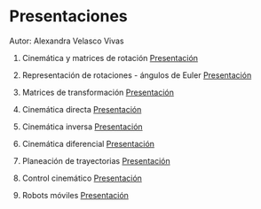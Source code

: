 # Presentaciones

Autor: Alexandra Velasco Vivas

1. Cinemática y matrices de rotación [Presentación](/Presentaciones%20-%20Alexandra%20Velasco/1%20Cinematica_%20matrices%20de%20rotacion.pptx)

2. Representación de rotaciones - ángulos de Euler [Presentación](/Presentaciones%20-%20Alexandra%20Velasco/2%20Representacion%20de%20rotaciones%20-composicio%CC%81n%20y%20angulos%20de%20euler.pptx)

3. Matrices de transformación [Presentación](/Presentaciones%20-%20Alexandra%20Velasco/3%20Cinematica%20matrices%20de%20transformacion.pptx)

4. Cinemática directa [Presentación](/Presentaciones%20-%20Alexandra%20Velasco/4%20Cinematica%20Directa.pptx)

5. Cinemática inversa [Presentación](/Presentaciones%20-%20Alexandra%20Velasco/5%20Cinematica%20Inversa.pptx)

6. Cinemática diferencial [Presentación](/Presentaciones%20-%20Alexandra%20Velasco/6%20Cinematica%20diferencial.pptx)

7. Planeación de trayectorias [Presentación](/Presentaciones%20-%20Alexandra%20Velasco/7%20Planeacio%CC%81n%20de%20trayectorias.pptx)

8. Control cinemático [Presentación](/Presentaciones%20-%20Alexandra%20Velasco/Control%20cinema%CC%81tico.pptx)

9. Robots móviles [Presentación](/Presentaciones%20-%20Alexandra%20Velasco/Robots%20moviles%20modelo%20cinema%CC%81tico_.pptx)